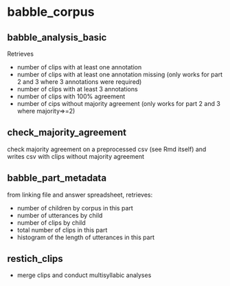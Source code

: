 # babble_corpus

## babble_analysis_basic

Retrieves 

- number of clips with at least one annotation
- number of clips with at least one annotation missing (only works for part 2 and 3 where 3 annotations were required)
- number of clips with at least 3 annotations
- number of clips with 100% agreement
- number of cips without majority agreement (only works for part 2 and 3 where majority=>=2)

## check_majority_agreement

check majority agreement on a preprocessed csv (see Rmd itself) and writes csv with clips without majority agreement

## babble_part_metadata

from linking file and answer spreadsheet, retrieves:
- number of children by corpus in this part
- number of utterances by child
- number of clips by child
- total number of clips in this part
- histogram of the length of utterances in this part

## restich_clips

- merge clips and conduct multisyllabic analyses

## 
